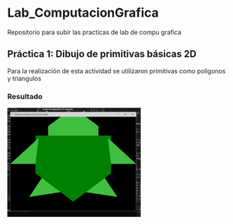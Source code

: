 # Lab_ComputacionGrafica
 Repositorio para subir las practicas de lab de compu grafica

## Práctica 1: Dibujo de primitivas básicas 2D
Para la realización de esta actividad se utilizaron primitivas como poligonos y triangulos
### Resultado
<img width="305px" src="img\exampleturtlecolored.jpg"></img>